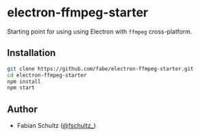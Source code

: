 # electron-ffmpeg-starter

Starting point for using using Electron with `ffmpeg` cross-platform.

## Installation

```bash
git clone https://github.com/fabe/electron-ffmpeg-starter.git
cd electron-ffmpeg-starter
npm install
npm start
```

## Author
- Fabian Schultz ([@fschultz_](https://twitter.com/fschultz_))
